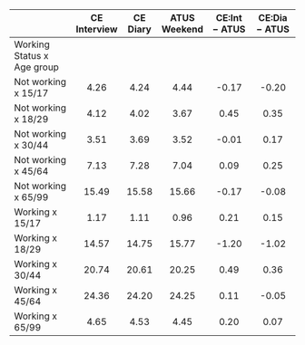 
|                      | CE<br>Interview |  CE<br>Diary | ATUS<br>Weekend | CE:Int &minus; ATUS | CE:Dia &minus; ATUS |
| -------------------- | :----------: | :----------: | :----------: | :----------: | :----------: |
| Working Status x Age group |              |              |              |              |              |
| Not working x 15/17  |         4.26 |         4.24 |         4.44 |        -0.17 |        -0.20 |
| Not working x 18/29  |         4.12 |         4.02 |         3.67 |         0.45 |         0.35 |
| Not working x 30/44  |         3.51 |         3.69 |         3.52 |        -0.01 |         0.17 |
| Not working x 45/64  |         7.13 |         7.28 |         7.04 |         0.09 |         0.25 |
| Not working x 65/99  |        15.49 |        15.58 |        15.66 |        -0.17 |        -0.08 |
| Working x 15/17      |         1.17 |         1.11 |         0.96 |         0.21 |         0.15 |
| Working x 18/29      |        14.57 |        14.75 |        15.77 |        -1.20 |        -1.02 |
| Working x 30/44      |        20.74 |        20.61 |        20.25 |         0.49 |         0.36 |
| Working x 45/64      |        24.36 |        24.20 |        24.25 |         0.11 |        -0.05 |
| Working x 65/99      |         4.65 |         4.53 |         4.45 |         0.20 |         0.07 |

